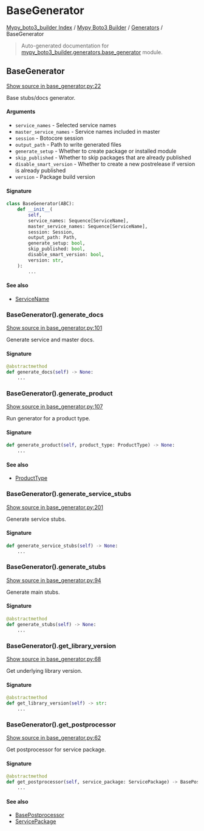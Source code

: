 # BaseGenerator

[Mypy_boto3_builder Index](../../README.md#mypy_boto3_builder-index) /
[Mypy Boto3 Builder](../index.md#mypy-boto3-builder) /
[Generators](./index.md#generators) /
BaseGenerator

> Auto-generated documentation for [mypy_boto3_builder.generators.base_generator](https://github.com/youtype/mypy_boto3_builder/blob/main/mypy_boto3_builder/generators/base_generator.py) module.

## BaseGenerator

[Show source in base_generator.py:22](https://github.com/youtype/mypy_boto3_builder/blob/main/mypy_boto3_builder/generators/base_generator.py#L22)

Base stubs/docs generator.

#### Arguments

- `service_names` - Selected service names
- `master_service_names` - Service names included in master
- `session` - Botocore session
- `output_path` - Path to write generated files
- `generate_setup` - Whether to create package or installed module
- `skip_published` - Whether to skip packages that are already published
- `disable_smart_version` - Whether to create a new postrelease if version is already published
- `version` - Package build version

#### Signature

```python
class BaseGenerator(ABC):
    def __init__(
        self,
        service_names: Sequence[ServiceName],
        master_service_names: Sequence[ServiceName],
        session: Session,
        output_path: Path,
        generate_setup: bool,
        skip_published: bool,
        disable_smart_version: bool,
        version: str,
    ):
        ...
```

#### See also

- [ServiceName](../service_name.md#servicename)

### BaseGenerator().generate_docs

[Show source in base_generator.py:101](https://github.com/youtype/mypy_boto3_builder/blob/main/mypy_boto3_builder/generators/base_generator.py#L101)

Generate service and master docs.

#### Signature

```python
@abstractmethod
def generate_docs(self) -> None:
    ...
```

### BaseGenerator().generate_product

[Show source in base_generator.py:107](https://github.com/youtype/mypy_boto3_builder/blob/main/mypy_boto3_builder/generators/base_generator.py#L107)

Run generator for a product type.

#### Signature

```python
def generate_product(self, product_type: ProductType) -> None:
    ...
```

#### See also

- [ProductType](../constants.md#producttype)

### BaseGenerator().generate_service_stubs

[Show source in base_generator.py:201](https://github.com/youtype/mypy_boto3_builder/blob/main/mypy_boto3_builder/generators/base_generator.py#L201)

Generate service stubs.

#### Signature

```python
def generate_service_stubs(self) -> None:
    ...
```

### BaseGenerator().generate_stubs

[Show source in base_generator.py:94](https://github.com/youtype/mypy_boto3_builder/blob/main/mypy_boto3_builder/generators/base_generator.py#L94)

Generate main stubs.

#### Signature

```python
@abstractmethod
def generate_stubs(self) -> None:
    ...
```

### BaseGenerator().get_library_version

[Show source in base_generator.py:68](https://github.com/youtype/mypy_boto3_builder/blob/main/mypy_boto3_builder/generators/base_generator.py#L68)

Get underlying library version.

#### Signature

```python
@abstractmethod
def get_library_version(self) -> str:
    ...
```

### BaseGenerator().get_postprocessor

[Show source in base_generator.py:62](https://github.com/youtype/mypy_boto3_builder/blob/main/mypy_boto3_builder/generators/base_generator.py#L62)

Get postprocessor for service package.

#### Signature

```python
@abstractmethod
def get_postprocessor(self, service_package: ServicePackage) -> BasePostprocessor:
    ...
```

#### See also

- [BasePostprocessor](../postprocessors/base.md#basepostprocessor)
- [ServicePackage](../structures/service_package.md#servicepackage)
